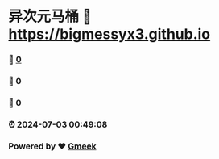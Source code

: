 # 异次元马桶 :link: https://bigmessyx3.github.io 
### :page_facing_up: [0](https://bigmessyx3.github.io/tag.html) 
### :speech_balloon: 0 
### :hibiscus: 0 
### :alarm_clock: 2024-07-03 00:49:08 
### Powered by :heart: [Gmeek](https://github.com/Meekdai/Gmeek)
